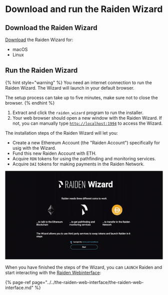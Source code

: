 # Download and run the Raiden Wizard

## Download the Raiden Wizard

[Download](https://github.com/raiden-network/raiden-wizard/releases) the Raiden Wizard for:

* macOS
* Linux

## Run the Raiden Wizard

{% hint style="warning" %}
You need an internet connection to run the Raiden Wizard. The Wizard will launch in your default browser.

The setup process can take up to five minutes, make sure not to close the browser.
{% endhint %}

1. Extract and click the `raiden_wizard` program to run the installer.
2. Your web browser should open a new window with the Raiden Wizard. If not, you can manually type [`http://localhost:1994`](http://localhost:1994) to access the Wizard.

The installation steps of the Raiden Wizard will let you:

* Create a new Ethereum Account \(the "Raiden Account"\) specifically for usig with the Wizard.
* Fund this new Raiden Account with ETH.
* Acquire `RDN` tokens for using the pathfinding and monitoring services.
* Acquire `DAI` tokens for making payments in the Raiden Network.

![](../../.gitbook/assets/raiden_wizard.gif)

When you have finished the steps of the Wizard, you can `LAUNCH` Raiden and start interacting with the [Raiden Webinterface](../../the-raiden-web-interface/screens.md):

{% page-ref page="../../the-raiden-web-interface/the-raiden-web-interface.md" %}

